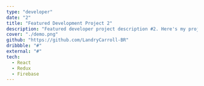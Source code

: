 ```yaml
---
type: "developer"
date: "2"
title: "Featured Development Project 2"
description: "Featured developer project description #2. Here's my project I hope you like it!"
cover: "./demo.png"
github: "https://github.com/LandryCarroll-BR"
dribbble: "#"
external: "#"
tech:
  - React
  - Redux
  - Firebase
---
```

